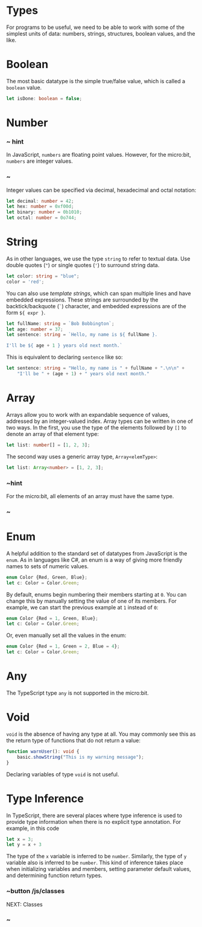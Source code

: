 # Types

For programs to be useful, we need to be able to work with some of the simplest units of data: 
numbers, strings, structures, boolean values, and the like.

# Boolean

The most basic datatype is the simple true/false value, which is called a `boolean` value.

```ts
let isDone: boolean = false;
```

# Number

### ~ hint 
In JavaScript, `numbers` are floating point values.
However, for the micro:bit, `numbers` are integer values.
### ~

Integer values can be specified via decimal, hexadecimal and octal notation:

```ts
let decimal: number = 42;
let hex: number = 0xf00d;
let binary: number = 0b1010;
let octal: number = 0o744;
```

# String

As in other languages, we use the type `string` to refer to textual data.
Use double quotes (`"`) or single quotes (`'`) to surround string data.

```ts
let color: string = "blue";
color = 'red';
```

You can also use *template strings*, which can span multiple lines and have embedded expressions.
These strings are surrounded by the backtick/backquote (`` ` ``) character, and embedded expressions are of the form `${ expr }`.

```ts
let fullName: string = `Bob Bobbington`;
let age: number = 37;
let sentence: string = `Hello, my name is ${ fullName }.

I'll be ${ age + 1 } years old next month.`
```

This is equivalent to declaring `sentence` like so:

```ts
let sentence: string = "Hello, my name is " + fullName + ".\n\n" +
    "I'll be " + (age + 1) + " years old next month."
```

# Array

Arrays allow you to work with an expandable sequence of values, addressed by an integer-valued index.
Array types can be written in one of two ways.
In the first, you use the type of the elements followed by `[]` to denote an array of that element type:

```ts
let list: number[] = [1, 2, 3];
```

The second way uses a generic array type, `Array<elemType>`:

```ts
let list: Array<number> = [1, 2, 3];
```

### ~hint
For the micro:bit, all elements of an array must have the same type.
### ~


# Enum

A helpful addition to the standard set of datatypes from JavaScript is the `enum`.
As in languages like C#, an enum is a way of giving more friendly names to sets of numeric values.

```ts
enum Color {Red, Green, Blue};
let c: Color = Color.Green;
```

By default, enums begin numbering their members starting at `0`.
You can change this by manually setting the value of one of its members.
For example, we can start the previous example at `1` instead of `0`:

```ts
enum Color {Red = 1, Green, Blue};
let c: Color = Color.Green;
```

Or, even manually set all the values in the enum:

```ts
enum Color {Red = 1, Green = 2, Blue = 4};
let c: Color = Color.Green;
```

# Any

The TypeScript type `any` is not supported in the micro:bit.


# Void

`void` is the absence of having any type at all.
You may commonly see this as the return type of functions that do not return a value:

```ts
function warnUser(): void {
    basic.showString("This is my warning message");
}
```

Declaring variables of type `void` is not useful.

# Type Inference

In TypeScript, there are several places where type inference is used to provide type information when there is
no explicit type annotation. For example, in this code

```ts
let x = 3;
let y = x + 3
```

The type of the `x` variable is inferred to be `number`. Similarly, the type of `y` variable also is inferred to be `number`.
This kind of inference takes place when initializing variables and members, 
setting parameter default values, and determining function return types.


### ~button /js/classes
NEXT: Classes
### ~